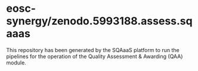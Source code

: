 # eosc-synergy/zenodo.5993188.assess.sqaaas
This repository has been generated by the SQAaaS platform to run the pipelines
for the operation of the
Quality Assessment & Awarding (QAA)
module.
